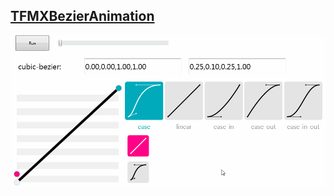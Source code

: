 ## [TFMXBezierAnimation](https://github.com/zhaoyipeng/FMXComponents/wiki/FMXBezierAnimation)

![FMXBezierAnimation](../SnapShots/FMXBezierAnimation.gif)  
